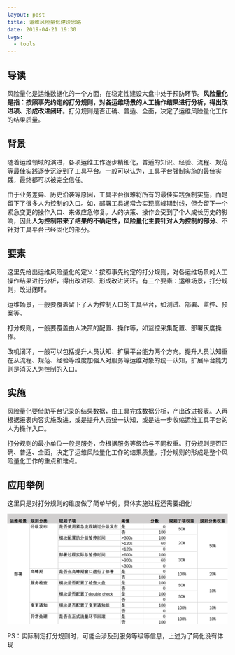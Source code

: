 ```yaml
---
layout: post
title: 运维风险量化建设思路
date: 2019-04-21 19:30
tags:
  - tools
---
```


## 导读
风险量化是运维数据化的一个方面，在稳定性建设大盘中处于预防环节。**风险量化是指：按照事先约定的打分规则，对各运维场景的人工操作结果进行分析，得出改进项、形成改进闭环**。打分规则是否正确、普适、全面，决定了运维风险量化工作的结果质量。


## 背景
随着运维领域的演进，各项运维工作逐步精细化，普适的知识、经验、流程、规范等最佳实践逐步沉淀到了工具平台。一般可以认为，工具平台强制实施的最佳实践，最终都可以被完全信任。

由于业务差异、历史沿袭等原因，工具平台很难将所有的最佳实践强制实施，而是留下了很多人为控制的入口。如，部署工具通常会实现高峰期封线，但会留下一个紧急变更的操作入口、来做应急修复。人的决策、操作会受到了个人成长历史的影响，因此**人为控制带来了结果的不确定性，风险量化主要针对人为控制的部分**、不针对工具平台已经固化的部分。


## 要素
这里先给出运维风险量化的定义：按照事先约定的打分规则，对各运维场景的人工操作结果进行分析，得出改进项、形成改进闭环。有三个要素：运维场景，打分规则，改进闭环。

运维场景，一般要覆盖留下了人为控制入口的工具平台，如测试、部署、监控、预案等。

打分规则，一般要覆盖由人决策的配置、操作等，如监控采集配置、部署灰度操作。

改机闭环，一般可以包括提升人员认知、扩展平台能力两个方向。提升人员认知重在从流程、规范、经验等维度加强人对服务等运维对象的统一认知，扩展平台能力则是消灭人为控制的入口。


## 实施
风险量化要借助平台记录的结果数据，由工具完成数据分析，产出改进报表。人再根据报表内容实施改进，或是提升人员统一认知，或是进一步收缩运维工具平台的人为操作入口。

打分规则的最小单位一般是服务，会根据服务等级给与不同权重。打分规则是否正确、普适、全面，决定了运维风险量化工作的结果质量。打分规则的形成是整个风险量化工作的重点和难点。


## 应用举例
这里只是对打分规则的维度做了简单举例，具体实施过程还需要细化!

![page.png](https://raw.githubusercontent.com/niean/niean.github.io/master/images/20190421/rules.png)

PS：实际制定打分规则时，可能会涉及到服务等级等信息，上述为了简化没有体现



